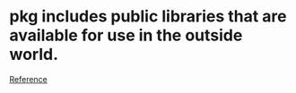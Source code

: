 # pkg includes public libraries that are available for use in the outside world.

[Reference](https://github.com/golang-standards/project-layout/tree/master/pkg)